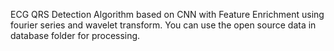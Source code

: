 ECG QRS Detection Algorithm based on CNN 
with Feature Enrichment using fourier series and wavelet transform. 
You can use the open source data in database folder for processing.
